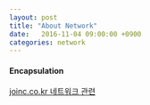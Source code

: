 ```yaml
---
layout: post
title: "About Network"
date:   2016-11-04 09:00:00 +0900
categories: network
---
```


#### Encapsulation

[joinc.co.kr 네트워크 관련](http://www.joinc.co.kr/w/Site/Network_Programing/Documents/IntroTCPIP3)

